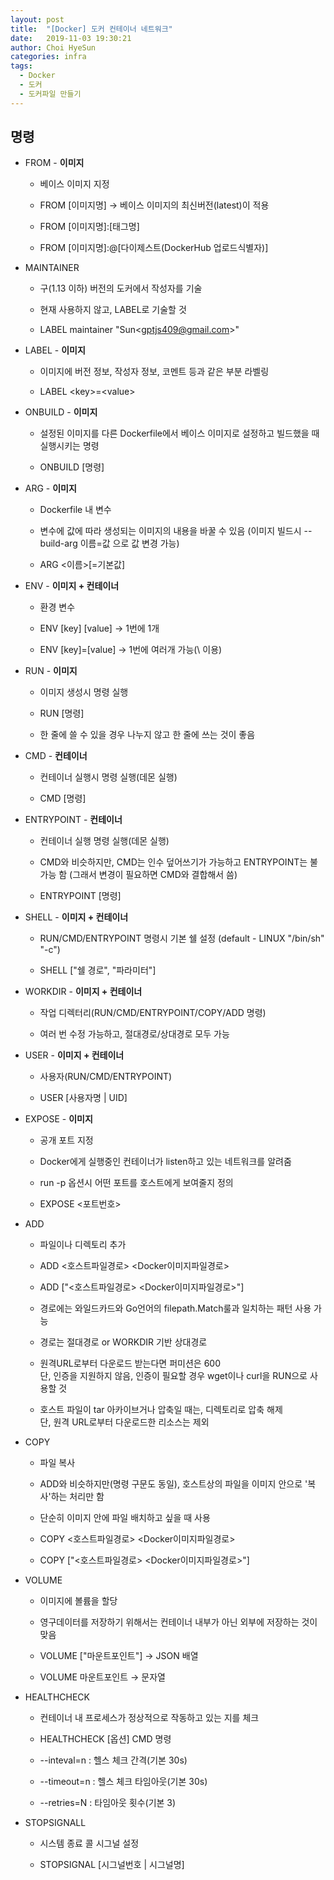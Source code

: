 ```yaml
---
layout: post
title:  "[Docker] 도커 컨테이너 네트워크"
date:   2019-11-03 19:30:21
author: Choi HyeSun
categories: infra
tags:
  - Docker
  - 도커
  - 도커파일 만들기
---
```


## 명령

- FROM - **이미지**

  - 베이스 이미지 지정
  
  - FROM \[이미지명] → 베이스 이미지의 최신버전(latest)이 적용
  
  - FROM \[이미지명]:\[태그명]
  
  - FROM \[이미지명]:@\[다이제스트(DockerHub 업로드식별자)]

- MAINTAINER

  - 구(1.13 이하) 버전의 도커에서 작성자를 기술
  
  - 현재 사용하지 않고, LABEL로 기술할 것
  
  - LABEL maintainer "Sun\<gptjs409@gmail.com>"

- LABEL - **이미지**

  - 이미지에 버전 정보, 작성자 정보, 코멘트 등과 같은 부분 라벨링
  
  - LABEL \<key>=\<value>

- ONBUILD - **이미지**

  - 설정된 이미지를 다른 Dockerfile에서 베이스 이미지로 설정하고 빌드했을 때 실행시키는 명령
  
  - ONBUILD \[명령]
  
- ARG - **이미지**

  - Dockerfile 내 변수
  
  - 변수에 값에 따라 생성되는 이미지의 내용을 바꿀 수 있음 (이미지 빌드시 --build-arg 이름=값 으로 값 변경 가능)
  
  - ARG \<이름>\[=기본값]
  
- ENV - **이미지 + 컨테이너**

  - 환경 변수
  
  - ENV \[key] \[value] → 1번에 1개
  
  - ENV \[key]=\[value] → 1번에 여러개 가능(\\ 이용)

- RUN - **이미지**

  - 이미지 생성시 명령 실행
  
  - RUN \[명령]
  
  - 한 줄에 쓸 수 있을 경우 나누지 않고 한 줄에 쓰는 것이 좋음

- CMD - **컨테이너**

  - 컨테이너 실행시 명령 실행(데몬 실행)
  
  - CMD \[명령]
  
- ENTRYPOINT - **컨테이너**

  - 컨테이너 실행 명령 실행(데몬 실행)
  
  - CMD와 비슷하지만, CMD는 인수 덮어쓰기가 가능하고 ENTRYPOINT는 불가능 함 (그래서 변경이 필요하면 CMD와 결합해서 씀)
  
  - ENTRYPOINT \[명령]

- SHELL - **이미지 + 컨테이너**

  - RUN/CMD/ENTRYPOINT 명령시 기본 쉘 설정 (default - LINUX "/bin/sh" "-c")
  
  - SHELL \["쉘 경로", "파라미터"]

- WORKDIR - **이미지 + 컨테이너**

  - 작업 디렉터리(RUN/CMD/ENTRYPOINT/COPY/ADD 명령)
  
  - 여러 번 수정 가능하고, 절대경로/상대경로 모두 가능

- USER - **이미지 + 컨테이너**

  - 사용자(RUN/CMD/ENTRYPOINT)
  
  - USER \[사용자명 \| UID]

- EXPOSE - **이미지**

  - 공개 포트 지정
  
  - Docker에게 실행중인 컨테이너가 listen하고 있는 네트워크를 알려줌
  
  - run -p 옵션시 어떤 포트를 호스트에게 보여줄지 정의
  
  - EXPOSE \<포트번호>


- ADD

  - 파일이나 디렉토리 추가
  
  - ADD \<호스트파일경로> \<Docker이미지파일경로>
  
  - ADD \["\<호스트파일경로> \<Docker이미지파일경로>"]
  
  - 경로에는 와일드카드와 Go언어의 filepath.Match룰과 일치하는 패턴 사용 가능
  
  - 경로는 절대경로 or WORKDIR 기반 상대경로
  
  - 원격URL로부터 다운로드 받는다면 퍼미션은 600
  <br>단, 인증을 지원하지 않음, 인증이 필요할 경우 wget이나 curl을 RUN으로 사용할 것
  
  - 호스트 파일이 tar 아카이브거나 압축일 때는, 디렉토리로 압축 해제
  <br>단, 원격 URL로부터 다운로드한 리소스는 제외

- COPY

  - 파일 복사

  - ADD와 비슷하지만(명령 구문도 동일), 호스트상의 파일을 이미지 안으로 '복사'하는 처리만 함
  
  - 단순히 이미지 안에 파일 배치하고 싶을 때 사용
  
  - COPY \<호스트파일경로> \<Docker이미지파일경로>
  
  - COPY \["\<호스트파일경로> \<Docker이미지파일경로>"]

- VOLUME

  - 이미지에 볼륨을 할당

  - 영구데이터를 저장하기 위해서는 컨테이너 내부가 아닌 외부에 저장하는 것이 맞음

  - VOLUME \["마운트포인트"] → JSON 배열
  
  - VOLUME 마운트포인트 → 문자열

- HEALTHCHECK

  - 컨테이너 내 프로세스가 정상적으로 작동하고 있는 지를 체크
  
  - HEALTHCHECK \[옵션] CMD 명령
  
  - \--inteval=n : 헬스 체크 간격(기본 30s)
  
  - \--timeout=n : 헬스 체크 타임아웃(기본 30s)
  
  - \--retries=N : 타임아웃 횟수(기본 3)

- STOPSIGNALL

  - 시스템 종료 콜 시그널 설정
  
  - STOPSIGNAL \[시그널번호 \| 시그널명]
